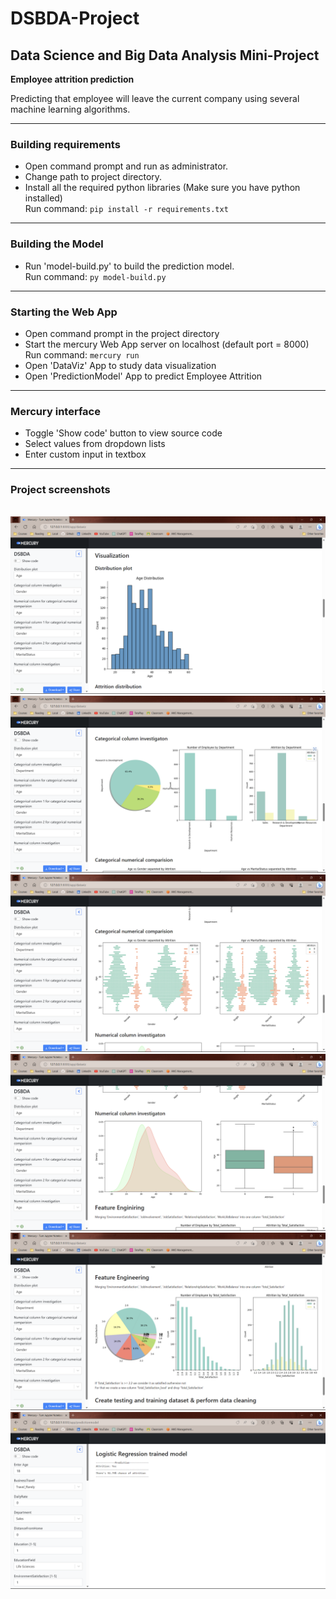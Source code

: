 <h1>DSBDA-Project</h1>
<h2>Data Science and Big Data Analysis Mini-Project</h2>
<strong>Employee attrition prediction</strong>
<p>Predicting that employee will leave the current company using several machine learning algorithms.</p>
<hr>
<h3>Building requirements</h3>
<ul>
    <li>Open command prompt and run as administrator.</li>
    <li>Change path to project directory.</li>
    <li>Install all the required python libraries (Make sure you have python installed)
    <br>
    Run command: <code>pip install -r requirements.txt</code>
    </li>
</ul>
<hr>
<h3>Building the Model</h3>
<ul>
    <li>Run 'model-build.py' to build the prediction model.
    <br>
    Run command: <code>py model-build.py</code>
    </li>
</ul>
<hr>
<h3>Starting the Web App</h3>
<ul>
    <li>Open command prompt in the project directory</li>
    <li>Start the mercury Web App server on localhost (default port = 8000)
    <br>
    Run command: <code>mercury run</code>
    </li>
    <li>Open 'DataViz' App to study data visualization</li>
    <li>Open 'PredictionModel' App to predict Employee Attrition</li>
</ul>
<hr>
<h3>Mercury interface</h3>
<ul>
    <li>Toggle 'Show code' button to view source code</li>
    <li>Select values from dropdown lists</li>
    <li>Enter custom input in textbox</li>
</ul>
<hr>
<h3>Project screenshots</h3>
<br>
<img src='./images/image-1.png' alt='project-screenshot'>
<img src='./images/image-2.png' alt='project-screenshot'>
<img src='./images/image-3.png' alt='project-screenshot'>
<img src='./images/image-4.png' alt='project-screenshot'>
<img src='./images/image-5.png' alt='project-screenshot'>
<img src='./images/image-6.png' alt='project-screenshot'>